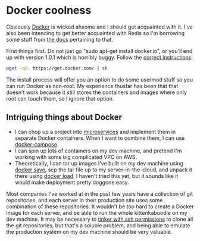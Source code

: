 Docker coolness
====

Obviously [Docker](https://docs.docker.com/) is wicked ahsome and I should get
acquainted with it. I've also been intending to get better acquainted with Redis
so I'm borrowing some stuff from
[the docs](http://docs.docker.com/examples/running_redis_service/)
pertaining to that.

First things first. Do not just go "sudo apt-get install docker.io", or you'll
end up with version 1.0.1 which is horribly buggy. Follow the
[correct instructions](http://docs.docker.com/installation/ubuntulinux/):

```bash
wget -qO- https://get.docker.com/ | sh
```

The install process will offer you an option to do some usermod stuff so you can
run Docker as non-root. My experience thusfar has been that that doesn't work because
it still stores the containers and images where only root can touch them, so I ignore
that option.

Intriguing things about Docker
----

* I can chop up a project into
  [microservices](https://www.ibm.com/developerworks/community/blogs/1ba56fe3-efad-432f-a1ab-58ba3910b073/entry/microservices_architecture_containers_and_docker?lang=en)
  and implement them in separate Docker containers. When I want to combine them,
  I can use [docker-compose](https://docs.docker.com/compose/).
* I can spin up lots of containers on my dev machine, and pretend I'm working with
  some big complicated VPC on AWS.
* Theoretically, I can tar up images I've built on my dev machine using
  [docker save](https://docs.docker.com/reference/commandline/cli/#save), scp the
  tar file up to my server-in-the-cloud, and unpack it there using
  [docker load](https://docs.docker.com/reference/commandline/cli/#load). I haven't
  tried this yet, but it sounds like it would make deployment pretty doggone easy.

Most companies I've worked at in the past few years have a collection of git
repositories, and each server in their production site uses some combination of
these repositories. It wouldn't be too hard to create a Docker image for each
server, and be able to run the whole kittenkaboodle on my dev machine. It may be
necessary to [tinker with ssh permissions](http://stackoverflow.com/questions/23391839)
to clone all the git repositories, but that's a soluble problem, and being able
to emulate the production system on my dev machine should be very valuable.
